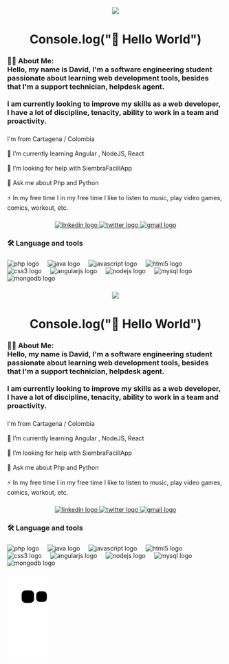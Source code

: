 <div align="center">
  <img src="https://visitor-badge.laobi.icu/badge?page_id=DavidC2205.DavidC2205&"  />
</div>

###

<h1 align="center">Console.log("👋 Hello World")</h1>

###

<h3 align="left">👩‍💻  About Me:<br>Hello, my name is David, I'm a software engineering student passionate about learning web development tools, besides that I'm a support technician, helpdesk agent. <br><br>I am currently looking to improve my skills as a web developer, I have a lot of discipline, tenacity, ability to work in a team and proactivity.</h3>

###

<p align="left">I'm  from Cartagena / Colombia<br><br>🌱 I’m currently learning Angular , NodeJS, React<br><br>🤝 I’m looking for help with SiembraFacillApp<br><br>💬 Ask me about Php and Python<br><br>⚡ In my free time I in my free time I like to listen to music, play video games, comics, workout, etc.</p>

###

<div align="center">
  <a href="https://www.linkedin.com/in/david-enrique-castillo-castro-18a405163/" target="_blank">
    <img src="https://img.shields.io/static/v1?message=LinkedIn&logo=linkedin&label=&color=0077B5&logoColor=white&labelColor=&style=for-the-badge" height="25" alt="linkedin logo"  />
  </a>
  <a href="@Herimanto1995" target="_blank">
    <img src="https://img.shields.io/static/v1?message=Twitter&logo=twitter&label=&color=1DA1F2&logoColor=white&labelColor=&style=for-the-badge" height="25" alt="twitter logo"  />
  </a>
  <a href="davidcastillo2205@gmail.com" target="_blank">
    <img src="https://img.shields.io/static/v1?message=Gmail&logo=gmail&label=&color=D14836&logoColor=white&labelColor=&style=for-the-badge" height="25" alt="gmail logo"  />
  </a>
</div>

###

<h3 align="left">🛠 Language and tools</h3>

###

<div align="left">
  <img src="https://cdn.jsdelivr.net/gh/devicons/devicon/icons/php/php-original.svg" height="40" alt="php logo"  />
  <img width="12" />
  <img src="https://cdn.jsdelivr.net/gh/devicons/devicon/icons/java/java-original.svg" height="40" alt="java logo"  />
  <img width="12" />
  <img src="https://cdn.jsdelivr.net/gh/devicons/devicon/icons/javascript/javascript-original.svg" height="40" alt="javascript logo"  />
  <img width="12" />
  <img src="https://cdn.jsdelivr.net/gh/devicons/devicon/icons/html5/html5-original.svg" height="40" alt="html5 logo"  />
  <img width="12" />
  <img src="https://cdn.jsdelivr.net/gh/devicons/devicon/icons/css3/css3-original.svg" height="40" alt="css3 logo"  />
  <img width="12" />
  <img src="https://cdn.jsdelivr.net/gh/devicons/devicon/icons/angularjs/angularjs-original.svg" height="40" alt="angularjs logo"  />
  <img width="12" />
  <img src="https://cdn.jsdelivr.net/gh/devicons/devicon/icons/nodejs/nodejs-original.svg" height="40" alt="nodejs logo"  />
  <img width="12" />
  <img src="https://cdn.jsdelivr.net/gh/devicons/devicon/icons/mysql/mysql-original.svg" height="40" alt="mysql logo"  />
  <img width="12" />
  <img src="https://cdn.jsdelivr.net/gh/devicons/devicon/icons/mongodb/mongodb-original.svg" height="40" alt="mongodb logo"  />
</div>

###
<div align="center">
  <img src="https://visitor-badge.laobi.icu/badge?page_id=DavidC2205.DavidC2205&"  />
</div>

###

<h1 align="center">Console.log("👋 Hello World")</h1>

###

<h3 align="left">👩‍💻  About Me:<br>Hello, my name is David, I'm a software engineering student passionate about learning web development tools, besides that I'm a support technician, helpdesk agent. <br><br>I am currently looking to improve my skills as a web developer, I have a lot of discipline, tenacity, ability to work in a team and proactivity.</h3>

###

<p align="left">I'm  from Cartagena / Colombia<br><br>🌱 I’m currently learning Angular , NodeJS, React<br><br>🤝 I’m looking for help with SiembraFacillApp<br><br>💬 Ask me about Php and Python<br><br>⚡ In my free time I in my free time I like to listen to music, play video games, comics, workout, etc.</p>

###

<div align="center">
  <a href="https://www.linkedin.com/in/david-enrique-castillo-castro-18a405163/" target="_blank">
    <img src="https://img.shields.io/static/v1?message=LinkedIn&logo=linkedin&label=&color=0077B5&logoColor=white&labelColor=&style=for-the-badge" height="25" alt="linkedin logo"  />
  </a>
  <a href="@Herimanto1995" target="_blank">
    <img src="https://img.shields.io/static/v1?message=Twitter&logo=twitter&label=&color=1DA1F2&logoColor=white&labelColor=&style=for-the-badge" height="25" alt="twitter logo"  />
  </a>
  <a href="davidcastillo2205@gmail.com" target="_blank">
    <img src="https://img.shields.io/static/v1?message=Gmail&logo=gmail&label=&color=D14836&logoColor=white&labelColor=&style=for-the-badge" height="25" alt="gmail logo"  />
  </a>
</div>

###

<h3 align="left">🛠 Language and tools</h3>

###

<div align="left">
  <img src="https://cdn.jsdelivr.net/gh/devicons/devicon/icons/php/php-original.svg" height="40" alt="php logo"  />
  <img width="12" />
  <img src="https://cdn.jsdelivr.net/gh/devicons/devicon/icons/java/java-original.svg" height="40" alt="java logo"  />
  <img width="12" />
  <img src="https://cdn.jsdelivr.net/gh/devicons/devicon/icons/javascript/javascript-original.svg" height="40" alt="javascript logo"  />
  <img width="12" />
  <img src="https://cdn.jsdelivr.net/gh/devicons/devicon/icons/html5/html5-original.svg" height="40" alt="html5 logo"  />
  <img width="12" />
  <img src="https://cdn.jsdelivr.net/gh/devicons/devicon/icons/css3/css3-original.svg" height="40" alt="css3 logo"  />
  <img width="12" />
  <img src="https://cdn.jsdelivr.net/gh/devicons/devicon/icons/angularjs/angularjs-original.svg" height="40" alt="angularjs logo"  />
  <img width="12" />
  <img src="https://cdn.jsdelivr.net/gh/devicons/devicon/icons/nodejs/nodejs-original.svg" height="40" alt="nodejs logo"  />
  <img width="12" />
  <img src="https://cdn.jsdelivr.net/gh/devicons/devicon/icons/mysql/mysql-original.svg" height="40" alt="mysql logo"  />
  <img width="12" />
  <img src="https://cdn.jsdelivr.net/gh/devicons/devicon/icons/mongodb/mongodb-original.svg" height="40" alt="mongodb logo"  />
</div>

###
![Snake animation](https://github.com/DavidC2205/DavidC2205/blob/output/github-contribution-grid-snake.svg)

###
